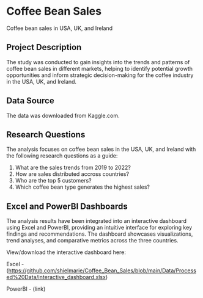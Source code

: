 # Coffee Bean Sales
Coffee bean sales in USA, UK, and Ireland

## Project Description
The study was conducted to gain insights into the trends and patterns of coffee bean sales in different markets, helping to identify potential growth opportunities and inform strategic decision-making for the coffee industry in the USA, UK, and Ireland.

## Data Source
The data was downloaded from Kaggle.com.

## Research Questions
The analysis focuses on coffee bean sales in the USA, UK, and Ireland with the following research questions as a guide: 
1. What are the sales trends from 2019 to 2022?
2. How are sales distributed accross countries? 
3. Who are the top 5 customers?
4. Which coffee bean type generates the highest sales?


## Excel and PowerBI Dashboards
The analysis results have been integrated into an interactive dashboard using Excel and PowerBI, providing an intuitive interface for exploring key findings and recommendations. The dashboard showcases visualizations, trend analyses, and comparative metrics across the three countries.

View/download the interactive dashboard here:

Excel - (https://github.com/shielmarie/Coffee_Bean_Sales/blob/main/Data/Processed%20Data/interactive_dashboard.xlsx)

PowerBI - (link)


